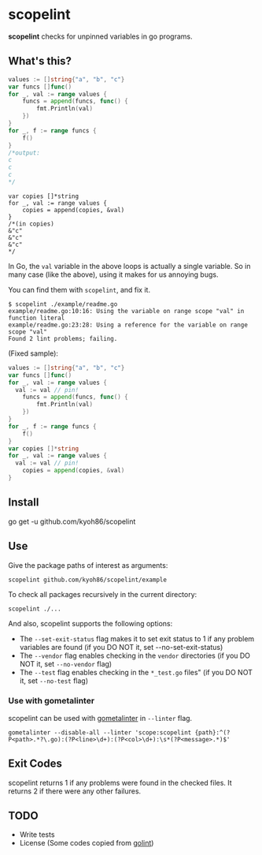 # scopelint

**scopelint** checks for unpinned variables in go programs.

## What's this?

```go
values := []string{"a", "b", "c"}
var funcs []func()
for _, val := range values {
	funcs = append(funcs, func() {
		fmt.Println(val)
	})
}
for _, f := range funcs {
	f()
}
/*output:
c
c
c
*/
```

```golang
var copies []*string
for _, val := range values {
	copies = append(copies, &val)
}
/*(in copies)
&"c"
&"c"
&"c"
*/
```

In Go, the `val` variable in the above loops is actually a single variable.
So in many case (like the above), using it makes for us annoying bugs.

You can find them with `scopelint`, and fix it.

```
$ scopelint ./example/readme.go
example/readme.go:10:16: Using the variable on range scope "val" in function literal
example/readme.go:23:28: Using a reference for the variable on range scope "val"
Found 2 lint problems; failing.
```

(Fixed sample):

```go
values := []string{"a", "b", "c"}
var funcs []func()
for _, val := range values {
  val := val // pin!
	funcs = append(funcs, func() {
		fmt.Println(val)
	})
}
for _, f := range funcs {
	f()
}
var copies []*string
for _, val := range values {
  val := val // pin!
	copies = append(copies, &val)
}
```

## Install

go get -u github.com/kyoh86/scopelint

## Use

Give the package paths of interest as arguments:

```
scopelint github.com/kyoh86/scopelint/example
```

To check all packages recursively in the current directory:

```
scopelint ./...
```

And also, scopelint supports the following options:

* The `--set-exit-status` flag makes it to set exit status to 1 if any problem variables are found (if you DO NOT it, set --no-set-exit-status)
* The `--vendor` flag enables checking in the `vendor` directories (if you DO NOT it, set `--no-vendor` flag)
* The `--test` flag enables checking in the `*_test.go` files" (if you DO NOT it, set `--no-test` flag)


### Use with gometalinter

scopelint can be used with [gometalinter](https://github.com/alecthomas/gometalinter) in `--linter` flag.

`gometalinter --disable-all --linter 'scope:scopelint {path}:^(?P<path>.*?\.go):(?P<line>\d+):(?P<col>\d+):\s*(?P<message>.*)$'`

## Exit Codes

scopelint returns 1 if any problems were found in the checked files.
It returns 2 if there were any other failures.

## TODO

- Write tests
- License (Some codes copied from [golint](https://github.com/golang/lint))
